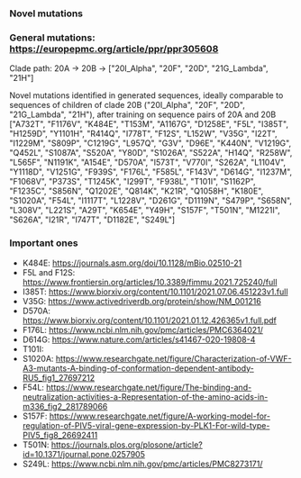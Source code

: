 ### Novel mutations

### General mutations: https://europepmc.org/article/ppr/ppr305608
Clade path: 20A -> 20B -> ["20I_Alpha", "20F", "20D", "21G_Lambda", "21H"]

Novel mutations identified in generated sequences, ideally comparable to sequences of children of clade 20B ("20I_Alpha", "20F", "20D", "21G_Lambda", "21H"), after training on sequence pairs of 20A and 20B
["A732T", "F1176V", "K484E", "T153M", "A1167G", "D1258E", "F5L", "I385T", "H1259D", "Y1101H", "R414Q", "I778T", "F12S", "L152W", "V35G", "I22T", "I1229M", "S809P", "C1219G", "L957Q", "G3V", "D96E", "K440N", "V1219G", "Q452L", "S1087A", "S520A", "Y80D", "S1026A", "S522A", "H14Q", "R258W", "L565F", "N1191K", "A154E", "D570A", "I573T", "V770I", "S262A", "L1104V", "Y1118D", "V1251G", "F939S", "F176L", "F585L", "F143V", "D614G", "I1237M", "F1068V", "P373S", "T1245K", "I299T", "F938L", "T101I", "S1162P", "F1235C", "S856N", "Q1202E", "Q814K", "K21R", "Q1058H", "K180E", "S1020A", "F54L", "I1117T", "L1228V", "D261G", "D1119N", "S479P", "S658N", "L308V", "L221S", "A29T", "K654E", "Y49H", "S157F", "T501N", "M1221I", "S626A", "I21R", "I747T", "D1182E", "S249L"]

### Important ones

- K484E: https://journals.asm.org/doi/10.1128/mBio.02510-21
- F5L and F12S: https://www.frontiersin.org/articles/10.3389/fimmu.2021.725240/full
- I385T: https://www.biorxiv.org/content/10.1101/2021.07.06.451223v1.full
- V35G: https://www.activedriverdb.org/protein/show/NM_001216
- D570A: https://www.biorxiv.org/content/10.1101/2021.01.12.426365v1.full.pdf
- F176L: https://www.ncbi.nlm.nih.gov/pmc/articles/PMC6364021/
- D614G: https://www.nature.com/articles/s41467-020-19808-4
- T101I: 
- S1020A: https://www.researchgate.net/figure/Characterization-of-VWF-A3-mutants-A-binding-of-conformation-dependent-antibody-RU5_fig1_27697212
- F54L: https://www.researchgate.net/figure/The-binding-and-neutralization-activities-a-Representation-of-the-amino-acids-in-m336_fig2_281789066
- S157F: https://www.researchgate.net/figure/A-working-model-for-regulation-of-PIV5-viral-gene-expression-by-PLK1-For-wild-type-PIV5_fig8_26692411
- T501N: https://journals.plos.org/plosone/article?id=10.1371/journal.pone.0257905
- S249L: https://www.ncbi.nlm.nih.gov/pmc/articles/PMC8273171/
